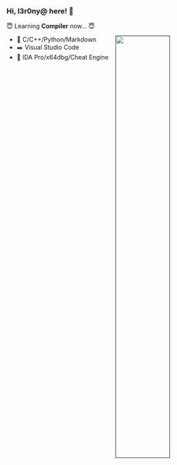 ### Hi, I3r0ny@ here! 👋

:innocent: Learning **Compiler** now... :innocent:

[<img align="right" width="50%" src="https://github-readme-stats.vercel.app/api?username=AimiP02">]()

- :star2: C/C++/Python/Markdown
- :black_nib: Visual Studio Code
- :wrench: IDA Pro/x64dbg/Cheat Engine
